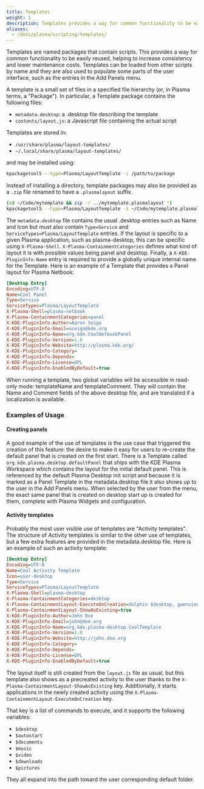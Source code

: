 ```yaml
---
title: Templates
weight: 1
description: Templates provides a way for common functionality to be easily reused.
aliases:
  - /docs/plasma/scripting/templates/
---
```


Templates are named packages that contain scripts. This provides a way
for common functionality to be easily reused, helping to increase
consistency and lower maintenance costs. Templates can be loaded from
other scripts by name and they are also used to populate some parts of
the user interface, such as the entries in the Add Panels menu.

A template is a small set of files in a specified file hierarchy (or, in
Plasma terms, a "Package"). In particular, a Template package contains
the following files:

- `metadata.desktop`: a .desktop file describing the template
- `contents/layout.js`: a Javascript file containing the actual script

Templates are stored in:

- `/usr/share/plasma/layout-templates/`
- `~/.local/share/plasma/layout-templates/`

and may be installed using:

```bash
kpackagetool5 --type=Plasma/LayoutTemplate -i /path/to/package
```

Instead of installing a directory, template packages may also be provided
as a `.zip` file renamed to have a `.plasmalayout` suffix.

```bash
(cd ~/Code/mytemplate && zip -r ../mytemplate.plasmalayout *)
kpackagetool5 --type=Plasma/LayoutTemplate -i ~/Code/mytemplate.plasmalayout
```

The `metadata.desktop` file contains the usual .desktop entries such as
Name and Icon but must also contain `Type=Service` and
`ServiceTypes=Plasma/LayoutTemplate` entries. If the layout is specific to
a given Plasma application, such as plasma-desktop, this can be specific
using `X-Plasma-Shell`. `X-Plasma-ContainmentCategories` defines what kind
of layout it is with possible values being panel and desktop. Finally, a
`X-KDE-PluginInfo-Name` entry is required to provide a globally unique
internal name for the Template. Here is an example of a Template that
provides a Panel layout for Plasma Netbook:


```ini
[Desktop Entry]
Encoding=UTF-8
Name=Cool Panel
Type=Service
ServiceTypes=Plasma/LayoutTemplate
X-Plasma-Shell=plasma-netbook
X-Plasma-ContainmentCategories=panel
X-KDE-PluginInfo-Author=Aaron Seigo
X-KDE-PluginInfo-Email=aseigo@kde.org
X-KDE-PluginInfo-Name=org.kde.CoolNetbookPanel
X-KDE-PluginInfo-Version=1.0
X-KDE-PluginInfo-Website=http://plasma.kde.org/
X-KDE-PluginInfo-Category=
X-KDE-PluginInfo-Depends=
X-KDE-PluginInfo-License=GPL
X-KDE-PluginInfo-EnabledByDefault=true
```

When running a template, two global variables will be accessible in
read-only mode: templateName and templateComment. They will contain the
Name and Comment fields of the above desktop file, and are translated if
a localization is available.

### Examples of Usage

#### Creating panels

A good example of the use of templates is the use case that triggered
the creation of this feature: the desire to make it easy for users to
re-create the default panel that is created on the first start. There is
a Template called `org.kde.plasma.desktop.defaultPanel` that ships with
the KDE Plasma Workspace which contains the layout for the initial
default panel. This is referenced by the default Plasma Desktop init
script and because it is marked as a Panel Template in the
metadata.desktop file it also shows up to the user in the Add Panels
menu. When selected by the user from the menu, the exact same panel that
is created on desktop start up is created for them, complete with Plasma
Widgets and configuration.

<!--

TODO figure out if this feature still exists

#### Automating tasks

Another example of the usefulness of templates is the "Find Widgets"
template. This template provides a function for finding widgets by name.
It appears in the toolbar "Load" and "Use" menus in the Desktop Console
in plasma-desktop, and makes finding widgets as simple as:

```js
const template = loadTemplate('org.kde.plasma-desktop.findWidgets');
template.findWidgets('systemtray');
```

Since just finding the widget is not enough, you can connect a callback
to do additional operations, such as removing the widget :

```js
removeWidget = function(widget, containment) {
 widget.remove();
}

const template = loadTemplate('org.kde.plasma-desktop.findWidgets');
template.findWidgets('systemtray', removeWidget);
```

-->

#### Activity templates

Probably the most user visible use of templates are "Activity
templates". The structure of Activity templates is similar to the other
use of templates, but a few extra features are provided in the
metadata.desktop file. Here is an example of such an activity template:

```ini
[Desktop Entry]
Encoding=UTF-8
Name=Cool Activity Template
Icon=user-desktop
Type=Service
ServiceTypes=Plasma/LayoutTemplate
X-Plasma-Shell=plasma-desktop
X-Plasma-ContainmentCategories=desktop
X-Plasma-ContainmentLayout-ExecuteOnCreation=dolphin $desktop, gwenview $pictures
X-Plasma-ContainmentLayout-ShowAsExisting=true
X-KDE-PluginInfo-Author=John Doe
X-KDE-PluginInfo-Email=john@doe.org
X-KDE-PluginInfo-Name=org.kde.plasma-desktop.CoolTemplate
X-KDE-PluginInfo-Version=1.0
X-KDE-PluginInfo-Website=http://john.doe.org
X-KDE-PluginInfo-Category=
X-KDE-PluginInfo-Depends=
X-KDE-PluginInfo-License=GPL
X-KDE-PluginInfo-EnabledByDefault=true
```

The layout itself is still created from the `layout.js` file as usual, but
this template also shows as a precreated activity to the user thanks to
the `X-Plasma-ContainmentLayout-ShowAsExisting` key. Additionally, it
starts applications in the newly created activity using the
`X-Plasma-ContainmentLayout-ExecuteOnCreation` key.

That key is a list of commands to execute, and it supports the following
variables:

- `$desktop`
- `$autostart`
- `$documents`
- `$music`
- `$video`
- `$downloads`
- `$pictures`

They all expand into the path toward the user corresponding default
folder.
